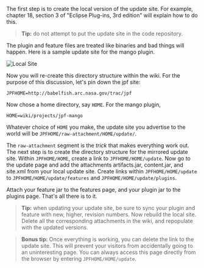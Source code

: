 The first step is to create the local version of the update site.  For example, chapter 18, section 3 of "Eclipse Plug-ins, 3rd edition" will explain how to do this.
  
> **Tip:** do not attempt to put the update site in the code repository.  

The plugin and feature files are treated like binaries and bad things will happen.  Here is a sample update site for the mango plugin.

![Local Site](../graphics/localsite.jpg)

Now you will re-create this directory structure within the wiki.  For the purpose of this discussion, let's pin down the jpf site:

~~~~~~~~ {.bash}
JPFHOME=http://babelfish.arc.nasa.gov/trac/jpf
~~~~~~~~

Now chose a home directory, say `HOME`.  For the mango plugin, 

~~~~~~~~ {.bash}
HOME=wiki/projects/jpf-mango
~~~~~~~~

Whatever choice of `HOME` you make, the update site you advertise to the world will be `JPFHOME/raw-attachment/HOME/update/`.


The `raw-attachment` segment is the *trick* that makes everything work out.  The next step is to create the directory structure for the mirrored update site.  Within `JPFHOME/HOME`, create a link to `JPFHOME/HOME/update`.  Now go to the update page and add the attachments artifacts.jar, content.jar, and site.xml from your local update site.  Create links within `JPFHOME/HOME/update` to `JPFHOME/HOME/update/features` and `JPFHOME/HOME/update/plugins`.  

Attach your feature jar to the features page, and your plugin jar to the plugins page.  That's all there is to it.

> **Tip:** when updating your update site, be sure to sync your plugin and feature with new, higher, revision numbers.  Now rebuild the local site.  Delete all the corresponding attachments in the wiki, and repopulate with the updated versions.

> **Bonus tip:** Once everything is working, you can delete the link to the update site.  This will prevent your visitors from accidentally going to an uninteresting page.  You can always access this page directly from the browser by entering `JPFHOME/HOME/update`.




